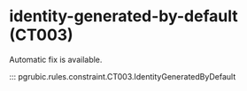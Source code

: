 # identity-generated-by-default (CT003)

Automatic fix is available.

::: pgrubic.rules.constraint.CT003.IdentityGeneratedByDefault
